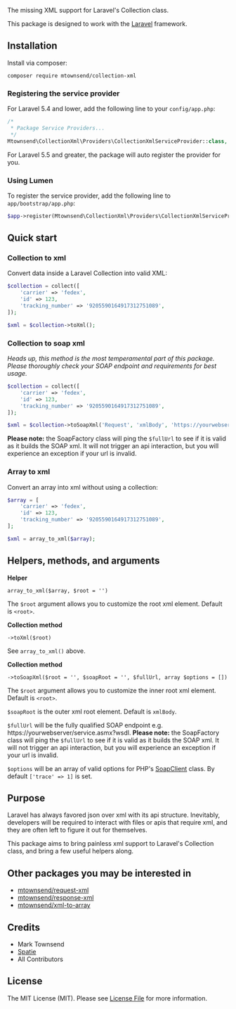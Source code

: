 The missing XML support for Laravel's Collection class.

This package is designed to work with the [Laravel](https://laravel.com) framework.

## Installation

Install via composer:

```
composer require mtownsend/collection-xml
```

### Registering the service provider

For Laravel 5.4 and lower, add the following line to your ``config/app.php``:

```php
/*
 * Package Service Providers...
 */
Mtownsend\CollectionXml\Providers\CollectionXmlServiceProvider::class,
```

For Laravel 5.5 and greater, the package will auto register the provider for you.

### Using Lumen

To register the service provider, add the following line to ``app/bootstrap/app.php``:

```php
$app->register(Mtownsend\CollectionXml\Providers\CollectionXmlServiceProvider::class);
```

## Quick start

### Collection to xml

Convert data inside a Laravel Collection into valid XML:

```php
$collection = collect([
    'carrier' => 'fedex',
    'id' => 123,
    'tracking_number' => '9205590164917312751089',
]);

$xml = $collection->toXml();
```

### Collection to soap xml

*Heads up, this method is the most temperamental part of this package. Please thoroughly check your SOAP endpoint and requirements for best usage.*

```php
$collection = collect([
    'carrier' => 'fedex',
    'id' => 123,
    'tracking_number' => '9205590164917312751089',
]);

$xml = $collection->toSoapXml('Request', 'xmlBody', 'https://yourwebserver/service.asmx?wsdl');
```

**Please note:** the SoapFactory class will ping the ``$fullUrl`` to see if it is valid as it builds the SOAP xml. It will not trigger an api interaction, but you will experience an exception if your url is invalid.

### Array to xml

Convert an array into xml without using a collection:

```php
$array = [
    'carrier' => 'fedex',
    'id' => 123,
    'tracking_number' => '9205590164917312751089',
];

$xml = array_to_xml($array);
```

## Helpers, methods, and arguments

**Helper**

``array_to_xml($array, $root = '')``

The ``$root`` argument allows you to customize the root xml element. Default is ``<root>``.

**Collection method**

``->toXml($root)``

See ``array_to_xml()`` above.

**Collection method**

``->toSoapXml($root = '', $soapRoot = '', $fullUrl, array $options = [])``

The ``$root`` argument allows you to customize the inner root xml element. Default is ``<root>``.

``$soapRoot`` is the outer xml root element. Default is ``xmlBody``.

``$fullUrl`` will be the fully qualified SOAP endpoint e.g. https://yourwebserver/service.asmx?wsdl. **Please note:** the SoapFactory class will ping the ``$fullUrl`` to see if it is valid as it builds the SOAP xml. It will not trigger an api interaction, but you will experience an exception if your url is invalid.

``$options`` will be an array of valid options for PHP's [SoapClient](http://php.net/manual/en/class.soapclient.php) class. By default ``['trace' => 1]`` is set.

## Purpose

Laravel has always favored json over xml with its api structure. Inevitably, developers will be required to interact with files or apis that require xml, and they are often left to figure it out for themselves.

This package aims to bring painless xml support to Laravel's Collection class, and bring a few useful helpers along.

## Other packages you may be interested in

- [mtownsend/request-xml](https://github.com/mtownsend5512/request-xml)
- [mtownsend/response-xml](https://github.com/mtownsend5512/response-xml)
- [mtownsend/xml-to-array](https://github.com/mtownsend5512/xml-to-array)

## Credits

- Mark Townsend
- [Spatie](https://spatie.be/)
- All Contributors

## License

The MIT License (MIT). Please see [License File](LICENSE.md) for more information.